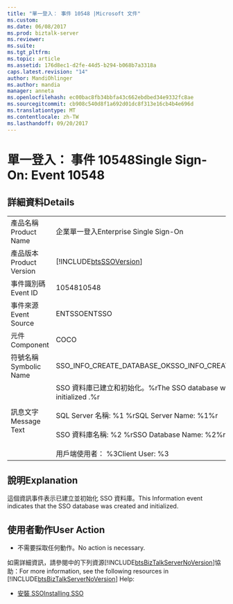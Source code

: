 ```yaml
---
title: "單一登入： 事件 10548 |Microsoft 文件"
ms.custom: 
ms.date: 06/08/2017
ms.prod: biztalk-server
ms.reviewer: 
ms.suite: 
ms.tgt_pltfrm: 
ms.topic: article
ms.assetid: 176d8ec1-d2fe-44d5-b294-b068b7a3318a
caps.latest.revision: "14"
author: MandiOhlinger
ms.author: mandia
manager: anneta
ms.openlocfilehash: ec00bac8fb34bbfa43c662ebdbed34e9332fc8ae
ms.sourcegitcommit: cb908c540d8f1a692d01dc8f313e16cb4b4e696d
ms.translationtype: MT
ms.contentlocale: zh-TW
ms.lasthandoff: 09/20/2017
---
```

# <a name="single-sign-on-event-10548"></a><span data-ttu-id="08bb6-102">單一登入： 事件 10548</span><span class="sxs-lookup"><span data-stu-id="08bb6-102">Single Sign-On: Event 10548</span></span>
## <a name="details"></a><span data-ttu-id="08bb6-103">詳細資料</span><span class="sxs-lookup"><span data-stu-id="08bb6-103">Details</span></span>  
  
|||  
|-|-|  
|<span data-ttu-id="08bb6-104">產品名稱</span><span class="sxs-lookup"><span data-stu-id="08bb6-104">Product Name</span></span>|<span data-ttu-id="08bb6-105">企業單一登入</span><span class="sxs-lookup"><span data-stu-id="08bb6-105">Enterprise Single Sign-On</span></span>|  
|<span data-ttu-id="08bb6-106">產品版本</span><span class="sxs-lookup"><span data-stu-id="08bb6-106">Product Version</span></span>|[!INCLUDE[btsSSOVersion](../includes/btsssoversion-md.md)]|  
|<span data-ttu-id="08bb6-107">事件識別碼</span><span class="sxs-lookup"><span data-stu-id="08bb6-107">Event ID</span></span>|<span data-ttu-id="08bb6-108">10548</span><span class="sxs-lookup"><span data-stu-id="08bb6-108">10548</span></span>|  
|<span data-ttu-id="08bb6-109">事件來源</span><span class="sxs-lookup"><span data-stu-id="08bb6-109">Event Source</span></span>|<span data-ttu-id="08bb6-110">ENTSSO</span><span class="sxs-lookup"><span data-stu-id="08bb6-110">ENTSSO</span></span>|  
|<span data-ttu-id="08bb6-111">元件</span><span class="sxs-lookup"><span data-stu-id="08bb6-111">Component</span></span>|<span data-ttu-id="08bb6-112">CO</span><span class="sxs-lookup"><span data-stu-id="08bb6-112">CO</span></span>|  
|<span data-ttu-id="08bb6-113">符號名稱</span><span class="sxs-lookup"><span data-stu-id="08bb6-113">Symbolic Name</span></span>|<span data-ttu-id="08bb6-114">SSO_INFO_CREATE_DATABASE_OK</span><span class="sxs-lookup"><span data-stu-id="08bb6-114">SSO_INFO_CREATE_DATABASE_OK</span></span>|  
|<span data-ttu-id="08bb6-115">訊息文字</span><span class="sxs-lookup"><span data-stu-id="08bb6-115">Message Text</span></span>|<span data-ttu-id="08bb6-116">SSO 資料庫已建立和初始化。%r</span><span class="sxs-lookup"><span data-stu-id="08bb6-116">The SSO database was created and initialized .%r</span></span><br /><br /> <span data-ttu-id="08bb6-117">SQL Server 名稱: %1 %r</span><span class="sxs-lookup"><span data-stu-id="08bb6-117">SQL Server Name: %1%r</span></span><br /><br /> <span data-ttu-id="08bb6-118">SSO 資料庫名稱: %2 %r</span><span class="sxs-lookup"><span data-stu-id="08bb6-118">SSO Database Name: %2%r</span></span><br /><br /> <span data-ttu-id="08bb6-119">用戶端使用者： %3</span><span class="sxs-lookup"><span data-stu-id="08bb6-119">Client User: %3</span></span>|  
  
## <a name="explanation"></a><span data-ttu-id="08bb6-120">說明</span><span class="sxs-lookup"><span data-stu-id="08bb6-120">Explanation</span></span>  
 <span data-ttu-id="08bb6-121">這個資訊事件表示已建立並初始化 SSO 資料庫。</span><span class="sxs-lookup"><span data-stu-id="08bb6-121">This Information event indicates that the SSO database was created and initialized.</span></span>  
  
## <a name="user-action"></a><span data-ttu-id="08bb6-122">使用者動作</span><span class="sxs-lookup"><span data-stu-id="08bb6-122">User Action</span></span>  
  
-   <span data-ttu-id="08bb6-123">不需要採取任何動作。</span><span class="sxs-lookup"><span data-stu-id="08bb6-123">No action is necessary.</span></span>  
  
 <span data-ttu-id="08bb6-124">如需詳細資訊，請參閱中的下列資源[!INCLUDE[btsBizTalkServerNoVersion](../includes/btsbiztalkservernoversion-md.md)]協助：</span><span class="sxs-lookup"><span data-stu-id="08bb6-124">For more information, see the following resources in [!INCLUDE[btsBizTalkServerNoVersion](../includes/btsbiztalkservernoversion-md.md)] Help:</span></span>  
  
-   [<span data-ttu-id="08bb6-125">安裝 SSO</span><span class="sxs-lookup"><span data-stu-id="08bb6-125">Installing SSO</span></span>](../core/installing-sso.md)